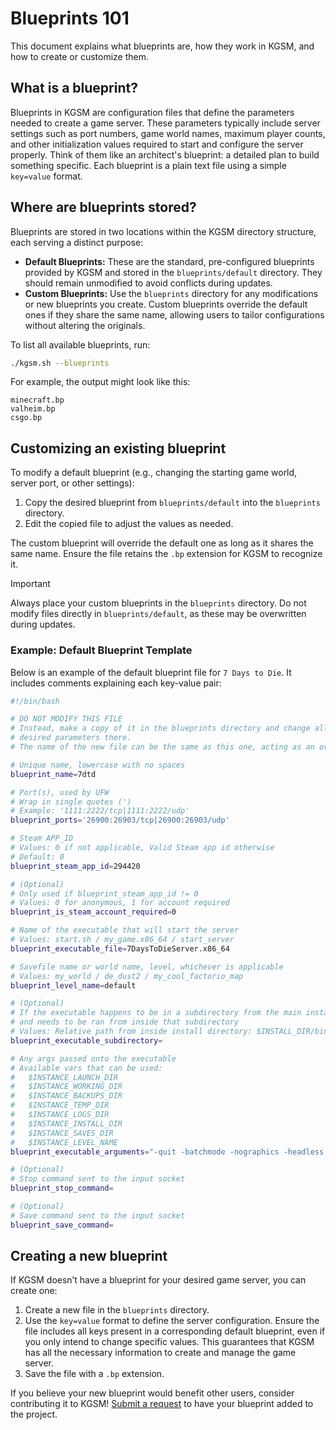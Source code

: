 # Blueprints 101

This document explains what blueprints are, how they work in KGSM, and how to create or customize them.

## What is a blueprint?

Blueprints in KGSM are configuration files that define the parameters needed to create a game server. These parameters typically include server settings such as port numbers, game world names, maximum player counts, and other initialization values required to start and configure the server properly. Think of them like an architect's blueprint: a detailed plan to build something specific. Each blueprint is a plain text file using a simple `key=value` format.

## Where are blueprints stored?

Blueprints are stored in two locations within the KGSM directory structure, each serving a distinct purpose:

- **Default Blueprints:** These are the standard, pre-configured blueprints provided by KGSM and stored in the `blueprints/default` directory. They should remain unmodified to avoid conflicts during updates.
- **Custom Blueprints:** Use the `blueprints` directory for any modifications or new blueprints you create. Custom blueprints override the default ones if they share the same name, allowing users to tailor configurations without altering the originals.

To list all available blueprints, run:

```sh
./kgsm.sh --blueprints
```

For example, the output might look like this:

```
minecraft.bp
valheim.bp
csgo.bp
```

## Customizing an existing blueprint

To modify a default blueprint (e.g., changing the starting game world, server port, or other settings):

1. Copy the desired blueprint from `blueprints/default` into the `blueprints` directory.
2. Edit the copied file to adjust the values as needed.

The custom blueprint will override the default one as long as it shares the same name. Ensure the file retains the `.bp` extension for KGSM to recognize it.

> [!IMPORTANT]
> Always place your custom blueprints in the `blueprints` directory. Do not modify files directly in `blueprints/default`, as these may be overwritten during updates.

### Example: Default Blueprint Template

Below is an example of the default blueprint file for `7 Days to Die`. It includes comments explaining each key-value pair:

```bash
#!/bin/bash

# DO NOT MODIFY THIS FILE
# Instead, make a copy of it in the blueprints directory and change all the
# desired parameters there.
# The name of the new file can be the same as this one, acting as an override.

# Unique name, lowercase with no spaces
blueprint_name=7dtd

# Port(s), used by UFW
# Wrap in single quotes (')
# Example: '1111:2222/tcp|1111:2222/udp'
blueprint_ports='26900:26903/tcp|26900:26903/udp'

# Steam APP_ID
# Values: 0 if not applicable, Valid Steam app id otherwise
# Default: 0
blueprint_steam_app_id=294420

# (Optional)
# Only used if blueprint_steam_app_id != 0
# Values: 0 for anonymous, 1 for account required
blueprint_is_steam_account_required=0

# Name of the executable that will start the server
# Values: start.sh / my_game.x86_64 / start_server
blueprint_executable_file=7DaysToDieServer.x86_64

# Savefile name or world name, level, whichever is applicable
# Values: my_world / de_dust2 / my_cool_factorio_map
blueprint_level_name=default

# (Optional)
# If the executable happens to be in a subdirectory from the main install
# and needs to be ran from inside that subdirectory
# Values: Relative path from inside install directory: $INSTALL_DIR/bin
blueprint_executable_subdirectory=

# Any args passed onto the executable
# Available vars that can be used:
#   $INSTANCE_LAUNCH_DIR
#   $INSTANCE_WORKING_DIR
#   $INSTANCE_BACKUPS_DIR
#   $INSTANCE_TEMP_DIR
#   $INSTANCE_LOGS_DIR
#   $INSTANCE_INSTALL_DIR
#   $INSTANCE_SAVES_DIR
#   $INSTANCE_LEVEL_NAME
blueprint_executable_arguments="-quit -batchmode -nographics -headless -dedicated -configfile=$INSTANCE_INSTALL_DIR/serverconfig.xml"

# (Optional)
# Stop command sent to the input socket
blueprint_stop_command=

# (Optional)
# Save command sent to the input socket
blueprint_save_command=
```

## Creating a new blueprint

If KGSM doesn’t have a blueprint for your desired game server, you can create one:

1. Create a new file in the `blueprints` directory.
2. Use the `key=value` format to define the server configuration. Ensure the file includes all keys present in a corresponding default blueprint, even if you only intend to change specific values. This guarantees that KGSM has all the necessary information to create and manage the game server.
3. Save the file with a `.bp` extension.

If you believe your new blueprint would benefit other users, consider contributing it to KGSM! [Submit a request](https://github.com/TheKrystalShip/KGSM/issues/new) to have your blueprint added to the project.

